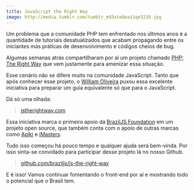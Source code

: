 ```yaml
---
title: JavaScript the Right Way
image: http://media.tumblr.com/tumblr_m93xteQeai1qe3219.jpg
---
```


Um problema que a comunidade PHP tem enfrentado nos últimos anos é a quantidade de tutoriais desatualizados que acabam propagando entre os iniciantes más práticas de desenvolvimento e códigos cheios de bug.

Algumas semanas atrás compartilharam por aí um projeto chamado [PHP: The Right Way](http://www.phptherightway.com/) que vem justamente para amenizar essa situação.

Esse cenário não se difere muito na comunidade JavaScript. Tanto que após conhecer esse projeto, o [William Oliveira](http://oliveirawilliam.wordpress.com/) puxou essa excelente iniciativa para preparar um guia equivalente só que para o JavaScript.

<!-- more -->

Dá só uma olhada:

> [jstherightway.com](http://jstherightway.com/)

Essa iniciativa marca o primeiro apoio da [BrazilJS Foundation](http://braziljs.org) em um projeto open source, que também conta com o apoio de outras marcas como [Apiki](http://apiki.com/) e [iMasters](http://imasters.com.br/).

Tudo isso começou há pouco tempo e qualquer ajuda será bem-vinda. Por isso sinta-se convidado para participar desse projeto lá no nosso Github.

> [github.com/braziljs/js-the-right-way](http://github.com/braziljs/js-the-right-way)

E é isso! Vamos continuar fomentando o front-end por aí e mostrando todo o potencial que o Brasil tem.